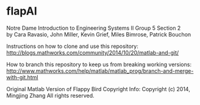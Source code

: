 # flapAI

Notre Dame Introduction to Engineering Systems II Group 5 Section 2                                    
by Cara Ravasio, John Miller, Kevin Grief, Miles Bimrose, Patrick Bouchon

Instructions on how to clone and use this repository:                   
http://blogs.mathworks.com/community/2014/10/20/matlab-and-git/

How to branch this repository to keep us from breaking working versions:
http://www.mathworks.com/help/matlab/matlab_prog/branch-and-merge-with-git.html

Original Matlab Version of Flappy Bird Copyright Info:
Copyright (c) 2014, Mingjing Zhang
All rights reserved.

